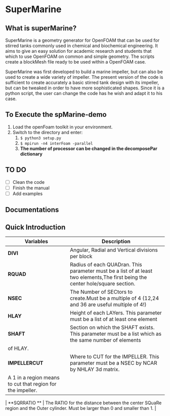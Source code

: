 # SuperMarine

## What is superMarine?
SuperMarine is a geometry generator for OpenFOAM that can be used for stirred tanks commonly used in chemical and biochemical engineering.
It aims to give an easy solution for academic research and students that which to use OpenFOAM on common and simple geometry.
The scripts create a blockMesh file ready to be used within a OpenFOAM case.

SuperMarine was first developed to build a marine impeller, but can also be used to create a wide variety of impeller.
The present version of the code is sufficient to create accurately a basic stirred tank design with its impeller,
but can be tweaked in order to have more sophisticated shapes.
Since it is a python script, the user can change the code has he wish and adapt it to his case.

## To Execute the spMarine-demo
1. Load the openFoam toolkit in your environment.
1. Switch to the directory and enter:
	1. `$ python3 setup.py`
	1. `$ mpirun -n4 interFoam -parallel`
	1. **The number of processor can be changed in the decomposePar dictionary**

## TO DO
- [ ] Clean the code
- [ ] Finish the manual
- [ ] Add examples

## Documentations

## Quick Introduction
| Variables | Description |
|-----------|-------------|
| **DIVI** |  Angular, Radial and Vertical divisions per block |
| **RQUAD** | Radius of each QUADran. This parameter must be a list of at least two elements,The first being the center hole/square section. |
| **NSEC** |  The Number of SECtors to create.Must be a multiple of 4 (12,24 and 36 are useful multiple of 4!) |
| **HLAY** |    Height of each LAYers. This parameter must be a list of at least one element |
| **SHAFT** | Section on which the SHAFT exists. This parameter must be a list which as the same number of elements
              of HLAY. |
| **IMPELLERCUT** |   Where to CUT for the IMPELLER. This parameter must be a NSEC by NCAR by NHLAY 3d matrix.
                A 1 in a region means to cut that region for the impeller. |

| **SQRRATIO ** | The RATIO for the distance between the center SQuaRe region and the Outer cylinder.
                Must be larger than 0 and smaller than 1. |
